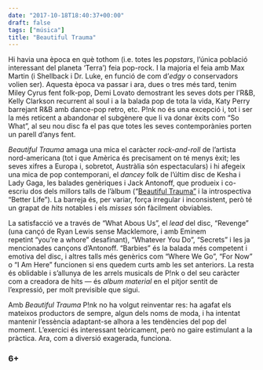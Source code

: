 ```yaml
---
date: "2017-10-18T18:40:37+00:00"
draft: false
tags: ["música"]
title: "Beautiful Trauma"
---
```

Hi havia una època en què tothom (i.e. totes les _popstars_, l’única població interessant del planeta ‘Terra’) feia pop-rock. I la majoria el feia amb Max Martin (i Shellback i Dr. Luke, en funció de com d’_edgy_ o conservadors volien ser). Aquesta època va passar i ara, dues o tres més tard, tenim Miley Cyrus fent folk-pop, Demi Lovato demostrant les seves dots per l’R&B, Kelly Clarkson recurrent al soul i a la balada pop de tota la vida, Katy Perry barrejant R&B amb dance-pop retro, etc. P!nk no és una excepció i, tot i ser la més reticent a abandonar el subgènere que li va donar èxits com “So What”, al seu nou disc fa el pas que totes les seves contemporànies porten un parell d’anys fent.

<!-- more -->

_Beautiful Trauma_ amaga una mica el caràcter _rock-and-roll_ de l’artista nord-americana (tot i que Amèrica és precisament on té menys èxit; les seves xifres a Europa i, sobretot, Austràlia són espectaculars) i hi afegeix una mica de pop contemporani, el _dancey_ folk de l’últim disc de Kesha i Lady Gaga, les balades genèriques i Jack Antonoff, que produeix i co-escriu dos dels millors talls de l’àlbum (“[Beautiful Trauma”](http://enricllonch.com/post/165894357189/track-review-beautiful-trauma) i la introspectiva “Better Life”). La barreja és, per variar, força irregular i inconsistent, però té un grapat de _hits_ notables i els _misses_ són fàcilment obviables. 

La satisfacció ve a través de “What Abous Us”, el _lead_ del disc, “Revenge” (una cançó de Ryan Lewis sense Macklemore, i amb Eminem repetint “you’re a whore” desafinant), “Whatever You Do”, “Secrets” i les ja mencionades cançons d’Antonoff. “Barbies” és la balada més competent i emotiva del disc, i altres talls més genèrics com “Where We Go”, “For Now” o “I Am Here” funcionen si ens quedem curts amb les set anteriors. La resta és oblidable i s’allunya de les arrels musicals de P!nk o del seu caràcter com a creadora de hits — és _album material_ en el pitjor sentit de l’expressió, per molt previsible que sigui.

Amb _Beautiful Trauma_ P!nk no ha volgut reinventar res: ha agafat els mateixos productors de sempre, algun dels noms de moda, i ha intentat mantenir l’essència adaptant-se alhora a les tendències del pop del moment. L’exercici és interessant teòricament, però no gaire estimulant a la pràctica. Ara, com a diversió exagerada, funciona.

### 6+